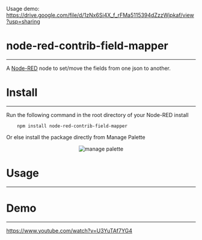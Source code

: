 Usage demo:
https://drive.google.com/file/d/1zNx6Si4X_f_rFMa5115394dZzzWjpkaf/view?usp=sharing


# node-red-contrib-field-mapper
-------

A <a href="http://nodered.org" target="_new">Node-RED</a> node to set/move the fields from one json to another.

# Install
-------

Run the following command in the root directory of your Node-RED install

        npm install node-red-contrib-field-mapper

Or else install the package directly from Manage Palette


<p align='center'>
<img src='https://static.node.iopulsedev.net/ManagePalette.png' alt='manage palette'>
</p>

# Usage
-------

# Demo
-----
https://www.youtube.com/watch?v=U3YuTAf7YG4
